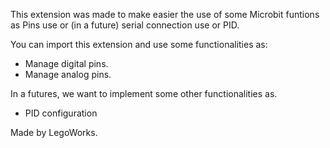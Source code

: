 This extension was made to make easier the use of some Microbit funtions as Pins use or (in a future) serial connection use or PID.

You can import this extension and use some functionalities as:

- Manage digital pins.
- Manage analog pins.

In a futures, we want to implement some other functionalities as.

- PID configuration


Made by LegoWorks.
